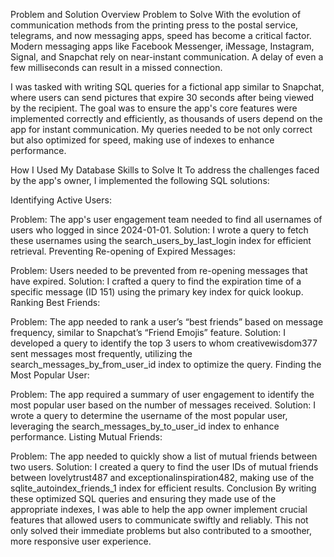 Problem and Solution Overview
Problem to Solve
With the evolution of communication methods from the printing press to the postal service, telegrams, and now messaging apps, speed has become a critical factor. Modern messaging apps like Facebook Messenger, iMessage, Instagram, Signal, and Snapchat rely on near-instant communication. A delay of even a few milliseconds can result in a missed connection.

I was tasked with writing SQL queries for a fictional app similar to Snapchat, where users can send pictures that expire 30 seconds after being viewed by the recipient. The goal was to ensure the app's core features were implemented correctly and efficiently, as thousands of users depend on the app for instant communication. My queries needed to be not only correct but also optimized for speed, making use of indexes to enhance performance.

How I Used My Database Skills to Solve It
To address the challenges faced by the app's owner, I implemented the following SQL solutions:

Identifying Active Users:

Problem: The app's user engagement team needed to find all usernames of users who logged in since 2024-01-01.
Solution: I wrote a query to fetch these usernames using the search_users_by_last_login index for efficient retrieval.
Preventing Re-opening of Expired Messages:

Problem: Users needed to be prevented from re-opening messages that have expired.
Solution: I crafted a query to find the expiration time of a specific message (ID 151) using the primary key index for quick lookup.
Ranking Best Friends:

Problem: The app needed to rank a user’s “best friends” based on message frequency, similar to Snapchat’s “Friend Emojis” feature.
Solution: I developed a query to identify the top 3 users to whom creativewisdom377 sent messages most frequently, utilizing the search_messages_by_from_user_id index to optimize the query.
Finding the Most Popular User:

Problem: The app required a summary of user engagement to identify the most popular user based on the number of messages received.
Solution: I wrote a query to determine the username of the most popular user, leveraging the search_messages_by_to_user_id index to enhance performance.
Listing Mutual Friends:

Problem: The app needed to quickly show a list of mutual friends between two users.
Solution: I created a query to find the user IDs of mutual friends between lovelytrust487 and exceptionalinspiration482, making use of the sqlite_autoindex_friends_1 index for efficient results.
Conclusion
By writing these optimized SQL queries and ensuring they made use of the appropriate indexes, I was able to help the app owner implement crucial features that allowed users to communicate swiftly and reliably. This not only solved their immediate problems but also contributed to a smoother, more responsive user experience.

